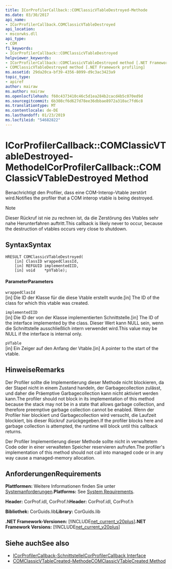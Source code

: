 ```yaml
---
title: ICorProfilerCallback::COMClassicVTableDestroyed-Methode
ms.date: 03/30/2017
api_name:
- ICorProfilerCallback.COMClassicVTableDestroyed
api_location:
- mscorwks.dll
api_type:
- COM
f1_keywords:
- ICorProfilerCallback::COMClassicVTableDestroyed
helpviewer_keywords:
- ICorProfilerCallback::COMClassicVTableDestroyed method [.NET Framework profiling]
- COMClassicVTableDestroyed method [.NET Framework profiling]
ms.assetid: 29da20ca-bf39-4356-8099-d9c3ac3423a9
topic_type:
- apiref
author: mairaw
ms.author: mairaw
ms.openlocfilehash: f60c4373410c46c5d1ea284b2cacd4b5c070ed9d
ms.sourcegitcommit: 6b308cf6d627d78ee36dbbae8972a310ac7fd6c8
ms.translationtype: MT
ms.contentlocale: de-DE
ms.lasthandoff: 01/23/2019
ms.locfileid: "54682822"
---
```

# <a name="icorprofilercallbackcomclassicvtabledestroyed-method"></a><span data-ttu-id="ef6c7-102">ICorProfilerCallback::COMClassicVTableDestroyed-Methode</span><span class="sxs-lookup"><span data-stu-id="ef6c7-102">ICorProfilerCallback::COMClassicVTableDestroyed Method</span></span>
<span data-ttu-id="ef6c7-103">Benachrichtigt den Profiler, dass eine COM-Interop-Vtable zerstört wird.</span><span class="sxs-lookup"><span data-stu-id="ef6c7-103">Notifies the profiler that a COM interop vtable is being destroyed.</span></span>  
  
> [!NOTE]
>  <span data-ttu-id="ef6c7-104">Dieser Rückruf ist nie zu rechnen ist, da die Zerstörung des Vtables sehr nahe Herunterfahren auftritt.</span><span class="sxs-lookup"><span data-stu-id="ef6c7-104">This callback is likely never to occur, because the destruction of vtables occurs very close to shutdown.</span></span>  
  
## <a name="syntax"></a><span data-ttu-id="ef6c7-105">Syntax</span><span class="sxs-lookup"><span data-stu-id="ef6c7-105">Syntax</span></span>  
  
```  
HRESULT COMClassicVTableDestroyed(  
    [in] ClassID wrappedClassId,  
    [in] REFGUID implementedIID,  
    [in] void    *pVTable);  
```  
  
#### <a name="parameters"></a><span data-ttu-id="ef6c7-106">Parameter</span><span class="sxs-lookup"><span data-stu-id="ef6c7-106">Parameters</span></span>  
 `wrappedClasId`  
 <span data-ttu-id="ef6c7-107">[in] Die ID der Klasse für die diese Vtable erstellt wurde.</span><span class="sxs-lookup"><span data-stu-id="ef6c7-107">[in] The ID of the class for which this vtable was created.</span></span>  
  
 `implementedIID`  
 <span data-ttu-id="ef6c7-108">[in] Die ID der von der Klasse implementierten Schnittstelle.</span><span class="sxs-lookup"><span data-stu-id="ef6c7-108">[in] The ID of the interface implemented by the class.</span></span> <span data-ttu-id="ef6c7-109">Dieser Wert kann NULL sein, wenn die Schnittstelle ausschließlich intern verwendet wird.</span><span class="sxs-lookup"><span data-stu-id="ef6c7-109">This value may be NULL if the interface is internal only.</span></span>  
  
 `pVTable`  
 <span data-ttu-id="ef6c7-110">[in] Ein Zeiger auf den Anfang der Vtable.</span><span class="sxs-lookup"><span data-stu-id="ef6c7-110">[in] A pointer to the start of the vtable.</span></span>  
  
## <a name="remarks"></a><span data-ttu-id="ef6c7-111">Hinweise</span><span class="sxs-lookup"><span data-stu-id="ef6c7-111">Remarks</span></span>  
 <span data-ttu-id="ef6c7-112">Der Profiler sollte die Implementierung dieser Methode nicht blockieren, da der Stapel nicht in einem Zustand handeln, der Garbagecollection zulässt, und daher die Präemptive Garbagecollection kann nicht aktiviert werden kann.</span><span class="sxs-lookup"><span data-stu-id="ef6c7-112">The profiler should not block in its implementation of this method because the stack may not be in a state that allows garbage collection, and therefore preemptive garbage collection cannot be enabled.</span></span> <span data-ttu-id="ef6c7-113">Wenn der Profiler hier blockiert und Garbagecollection wird versucht, die Laufzeit blockiert, bis dieser Rückruf zurückgegeben.</span><span class="sxs-lookup"><span data-stu-id="ef6c7-113">If the profiler blocks here and garbage collection is attempted, the runtime will block until this callback returns.</span></span>  
  
 <span data-ttu-id="ef6c7-114">Der Profiler Implementierung dieser Methode sollte nicht in verwaltetem Code oder in einer verwalteten Speicher reservieren aufrufen.</span><span class="sxs-lookup"><span data-stu-id="ef6c7-114">The profiler's implementation of this method should not call into managed code or in any way cause a managed-memory allocation.</span></span>  
  
## <a name="requirements"></a><span data-ttu-id="ef6c7-115">Anforderungen</span><span class="sxs-lookup"><span data-stu-id="ef6c7-115">Requirements</span></span>  
 <span data-ttu-id="ef6c7-116">**Plattformen:** Weitere Informationen finden Sie unter [Systemanforderungen](../../../../docs/framework/get-started/system-requirements.md).</span><span class="sxs-lookup"><span data-stu-id="ef6c7-116">**Platforms:** See [System Requirements](../../../../docs/framework/get-started/system-requirements.md).</span></span>  
  
 <span data-ttu-id="ef6c7-117">**Header:** CorProf.idl, CorProf.h</span><span class="sxs-lookup"><span data-stu-id="ef6c7-117">**Header:** CorProf.idl, CorProf.h</span></span>  
  
 <span data-ttu-id="ef6c7-118">**Bibliothek:** CorGuids.lib</span><span class="sxs-lookup"><span data-stu-id="ef6c7-118">**Library:** CorGuids.lib</span></span>  
  
 <span data-ttu-id="ef6c7-119">**.NET Framework-Versionen:** [!INCLUDE[net_current_v20plus](../../../../includes/net-current-v20plus-md.md)]</span><span class="sxs-lookup"><span data-stu-id="ef6c7-119">**.NET Framework Versions:** [!INCLUDE[net_current_v20plus](../../../../includes/net-current-v20plus-md.md)]</span></span>  
  
## <a name="see-also"></a><span data-ttu-id="ef6c7-120">Siehe auch</span><span class="sxs-lookup"><span data-stu-id="ef6c7-120">See also</span></span>
- [<span data-ttu-id="ef6c7-121">ICorProfilerCallback-Schnittstelle</span><span class="sxs-lookup"><span data-stu-id="ef6c7-121">ICorProfilerCallback Interface</span></span>](../../../../docs/framework/unmanaged-api/profiling/icorprofilercallback-interface.md)
- [<span data-ttu-id="ef6c7-122">COMClassicVTableCreated-Methode</span><span class="sxs-lookup"><span data-stu-id="ef6c7-122">COMClassicVTableCreated Method</span></span>](../../../../docs/framework/unmanaged-api/profiling/icorprofilercallback-comclassicvtablecreated-method.md)
